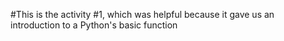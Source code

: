 #This is the activity #1, which was helpful because it gave us an introduction to a Python's basic function

